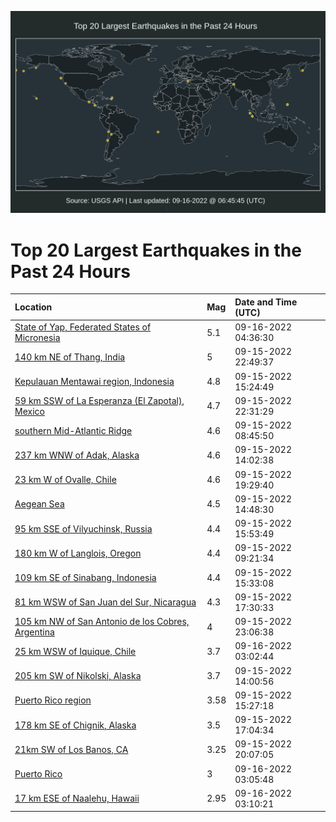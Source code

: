 ![Map](./map.png)

# Top 20 Largest Earthquakes in the Past 24 Hours

| Location | Mag | Date and Time (UTC) |
|:---|:---|:---|
| [State of Yap, Federated States of Micronesia](https://earthquake.usgs.gov/earthquakes/eventpage/us7000i8gg) | 5.1 | 09-16-2022 04:36:30 |
| [140 km NE of Thang, India](https://earthquake.usgs.gov/earthquakes/eventpage/us7000i8e9) | 5 | 09-15-2022 22:49:37 |
| [Kepulauan Mentawai region, Indonesia](https://earthquake.usgs.gov/earthquakes/eventpage/us7000i8az) | 4.8 | 09-15-2022 15:24:49 |
| [59 km SSW of La Esperanza (El Zapotal), Mexico](https://earthquake.usgs.gov/earthquakes/eventpage/us7000i8e3) | 4.7 | 09-15-2022 22:31:29 |
| [southern Mid-Atlantic Ridge](https://earthquake.usgs.gov/earthquakes/eventpage/us7000i88g) | 4.6 | 09-15-2022 08:45:50 |
| [237 km WNW of Adak, Alaska](https://earthquake.usgs.gov/earthquakes/eventpage/us7000i89p) | 4.6 | 09-15-2022 14:02:38 |
| [23 km W of Ovalle, Chile](https://earthquake.usgs.gov/earthquakes/eventpage/us7000i8ch) | 4.6 | 09-15-2022 19:29:40 |
| [Aegean Sea](https://earthquake.usgs.gov/earthquakes/eventpage/us7000i89v) | 4.5 | 09-15-2022 14:48:30 |
| [95 km SSE of Vilyuchinsk, Russia](https://earthquake.usgs.gov/earthquakes/eventpage/us7000i8bg) | 4.4 | 09-15-2022 15:53:49 |
| [180 km W of Langlois, Oregon](https://earthquake.usgs.gov/earthquakes/eventpage/us7000i88d) | 4.4 | 09-15-2022 09:21:34 |
| [109 km SE of Sinabang, Indonesia](https://earthquake.usgs.gov/earthquakes/eventpage/us7000i8b0) | 4.4 | 09-15-2022 15:33:08 |
| [81 km WSW of San Juan del Sur, Nicaragua](https://earthquake.usgs.gov/earthquakes/eventpage/us7000i8by) | 4.3 | 09-15-2022 17:30:33 |
| [105 km NW of San Antonio de los Cobres, Argentina](https://earthquake.usgs.gov/earthquakes/eventpage/us7000i8ed) | 4 | 09-15-2022 23:06:38 |
| [25 km WSW of Iquique, Chile](https://earthquake.usgs.gov/earthquakes/eventpage/us7000i8g2) | 3.7 | 09-16-2022 03:02:44 |
| [205 km SW of Nikolski, Alaska](https://earthquake.usgs.gov/earthquakes/eventpage/us7000i89m) | 3.7 | 09-15-2022 14:00:56 |
| [Puerto Rico region](https://earthquake.usgs.gov/earthquakes/eventpage/pr2022258000) | 3.58 | 09-15-2022 15:27:18 |
| [178 km SE of Chignik, Alaska](https://earthquake.usgs.gov/earthquakes/eventpage/ak022buystuy) | 3.5 | 09-15-2022 17:04:34 |
| [21km SW of Los Banos, CA](https://earthquake.usgs.gov/earthquakes/eventpage/nc73782086) | 3.25 | 09-15-2022 20:07:05 |
| [Puerto Rico](https://earthquake.usgs.gov/earthquakes/eventpage/pr71371953) | 3 | 09-16-2022 03:05:48 |
| [17 km ESE of Naalehu, Hawaii](https://earthquake.usgs.gov/earthquakes/eventpage/hv73141132) | 2.95 | 09-16-2022 03:10:21 |
